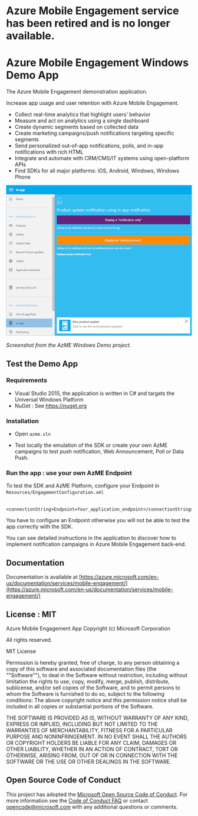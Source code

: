 # Azure Mobile Engagement service has been retired and is no longer available.

# Azure Mobile Engagement Windows Demo App

The Azure Mobile Engagement demonstration application.

Increase app usage and user retention with Azure Mobile Engagement.

- Collect real-time analytics that highlight users’ behavior
- Measure and act on analytics using a single dashboard
- Create dynamic segments based on collected data
- Create marketing campaigns/push notifications targeting specific segments
- Send personalized out-of-app notifications, polls, and in-app notifications with rich HTML
- Integrate and automate with CRM/CMS/IT systems using open-platform APIs
- Find SDKs for all major platforms: iOS, Android, Windows, Windows Phone 

![image](./AzME-Demo.png)

*Screenshot from the AzME Windows Demo project.*

## Test the Demo App

### Requirements

- Visual Studio 2015, the application is written in C# and targets the Universal Windows Platform
- NuGet : See https://nuget.org

### Installation 

- Open `azme.sln`

- Test locally the emulation of the SDK or create your own AzME campaigns to test push notification, Web Announcement, Poll or Data Push.

### Run the app : use your own AzME Endpoint 

To test the SDK and AzME Platform, configure your Endpoint in `Resources/EngagementConfiguration.xml`

```
    <connectionString>Endpoint=Your_application_endpoint</connectionString>
```
You have to configure an Endpoint otherwise you will not be able to test the app correctly with the SDK.

You can see detailed instructions in the application to discover how to implement notification campaigns in Azure Mobile Engagement back-end. 

## Documentation

Documentation is available at [https://azure.microsoft.com/en-us/documentation/services/mobile-engagement/](https://azure.microsoft.com/en-us/documentation/services/mobile-engagement/)

## License : MIT

Azure Mobile Engagement App
Copyright (c) Microsoft Corporation

All rights reserved. 

MIT License

Permission is hereby granted, free of charge, to any person obtaining a copy of this software and associated documentation files (the ""Software""), to deal in the Software without restriction, including without limitation the rights to use, copy, modify, merge, publish, distribute, sublicense, and/or sell copies of the Software, and to permit persons to whom the Software is furnished to do so, subject to the following conditions:
The above copyright notice and this permission notice shall be included in all copies or substantial portions of the Software.

THE SOFTWARE IS PROVIDED *AS IS*, WITHOUT WARRANTY OF ANY KIND, EXPRESS OR IMPLIED, INCLUDING BUT NOT LIMITED TO THE WARRANTIES OF MERCHANTABILITY, FITNESS FOR A PARTICULAR PURPOSE AND NONINFRINGEMENT. IN NO EVENT SHALL THE AUTHORS OR COPYRIGHT HOLDERS BE LIABLE FOR ANY CLAIM, DAMAGES OR OTHER LIABILITY, WHETHER IN AN ACTION OF CONTRACT, TORT OR OTHERWISE, ARISING FROM, OUT OF OR IN CONNECTION WITH THE SOFTWARE OR THE USE OR OTHER DEALINGS IN THE SOFTWARE.

## Open Source Code of Conduct
This project has adopted the [Microsoft Open Source Code of Conduct](https://opensource.microsoft.com/codeofconduct/). For more information see the [Code of Conduct FAQ](https://opensource.microsoft.com/codeofconduct/faq/) or contact [opencode@microsoft.com](mailto:opencode@microsoft.com) with any additional questions or comments.
